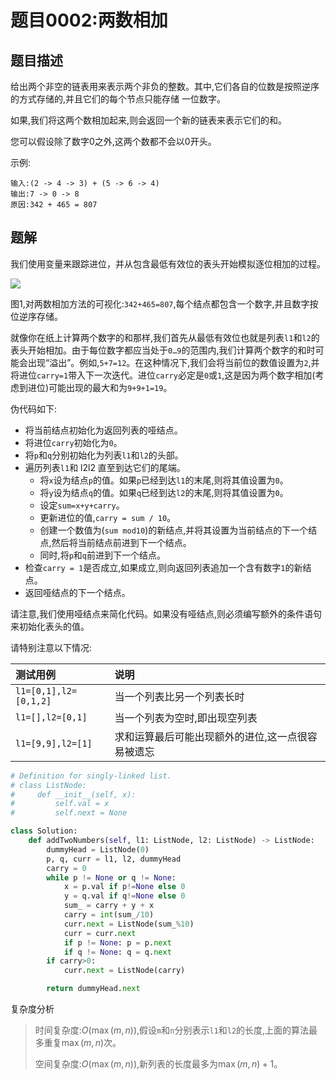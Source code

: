 # 题目0002:两数相加

## 题目描述

给出两个非空的链表用来表示两个非负的整数。其中,它们各自的位数是按照逆序的方式存储的,并且它们的每个节点只能存储 一位数字。

如果,我们将这两个数相加起来,则会返回一个新的链表来表示它们的和。

您可以假设除了数字0之外,这两个数都不会以0开头。

示例:

```
输入:(2 -> 4 -> 3) + (5 -> 6 -> 4)
输出:7 -> 0 -> 8
原因:342 + 465 = 807
```

## 题解

我们使用变量来跟踪进位，并从包含最低有效位的表头开始模拟逐位相加的过程。

![](https://pic.leetcode-cn.com/Figures/2/2_add_two_numbers.svg)

图1,对两数相加方法的可视化:`342+465=807`,每个结点都包含一个数字,并且数字按位逆序存储。

就像你在纸上计算两个数字的和那样,我们首先从最低有效位也就是列表`l1`和`l2`的表头开始相加。由于每位数字都应当处于`0…9`的范围内,我们计算两个数字的和时可能会出现“溢出”。例如,`5+7=12`。在这种情况下,我们会将当前位的数值设置为`2`,并将进位`carry=1`带入下一次迭代。进位`carry`必定是`0`或`1`,这是因为两个数字相加(考虑到进位)可能出现的最大和为`9+9+1=19`。

伪代码如下:

* 将当前结点初始化为返回列表的哑结点。
* 将进位`carry`初始化为`0`。
* 将`p`和`q`分别初始化为列表`l1`和`l2`的头部。
* 遍历列表`l1`和 l2l2 直至到达它们的尾端。
    * 将`x`设为结点`p`的值。如果`p`已经到达`l1`的末尾,则将其值设置为`0`。
    * 将`y`设为结点`q`的值。如果`q`已经到达`l2`的末尾,则将其值设置为`0`。
    * 设定`sum=x+y+carry`。
    * 更新进位的值,`carry = sum / 10`。
    * 创建一个数值为(`sum mod10`)的新结点,并将其设置为当前结点的下一个结点,然后将当前结点前进到下一个结点。
    * 同时,将`p`和`q`前进到下一个结点。
* 检查`carry = 1`是否成立,如果成立,则向返回列表追加一个含有数字`1`的新结点。
* 返回哑结点的下一个结点。

请注意,我们使用哑结点来简化代码。如果没有哑结点,则必须编写额外的条件语句来初始化表头的值。

请特别注意以下情况:

| 测试用例 | 说明 |
| :--- | :--- |
| `l1=[0,1],l2=[0,1,2]` | 当一个列表比另一个列表长时 |
| `l1=[],l2=[0,1]` | 当一个列表为空时,即出现空列表 |
| `l1=[9,9],l2=[1]` | 求和运算最后可能出现额外的进位,这一点很容易被遗忘 |

```python
# Definition for singly-linked list.
# class ListNode:
#     def __init__(self, x):
#         self.val = x
#         self.next = None

class Solution:
    def addTwoNumbers(self, l1: ListNode, l2: ListNode) -> ListNode:
        dummyHead = ListNode(0)
        p, q, curr = l1, l2, dummyHead
        carry = 0
        while p != None or q != None:
            x = p.val if p!=None else 0
            y = q.val if q!=None else 0
            sum_ = carry + y + x
            carry = int(sum_/10)
            curr.next = ListNode(sum_%10)
            curr = curr.next 
            if p != None: p = p.next
            if q != None: q = q.next
        if carry>0:
            curr.next = ListNode(carry)

        return dummyHead.next
```

复杂度分析

> 时间复杂度:$O(\max(m, n))$,假设`m`和`n`分别表示`l1`和`l2`的长度,上面的算法最多重复$\max(m, n)$次。
> 
> 空间复杂度:$O(\max(m, n))$,新列表的长度最多为$\max(m,n)+1$。